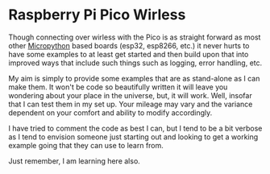 # Raspberry Pi Pico Wirless

Though connecting over wirless with the Pico is as straight forward as most other [Micropython](https://micropython.org/) based boards (esp32, esp8266, etc.) it never hurts to have some examples to at least get started and then build upon that into improved ways that include such things such as logging, error handling, etc.

My aim is simply to provide some examples that are as stand-alone as I can make them.  It won't be code so beautifully written it will leave you wondering about your place in the universe, but, it will work.  Well, insofar that I can test them in my set up.  Your mileage may vary and the variance dependent on your comfort and ability to modify accordingly.

I have tried to comment the code as best I can, but I tend to be a bit verbose as I tend to envision someone just starting out and looking to get a working example going that they can use to learn from.

Just remember, I am learning here also.